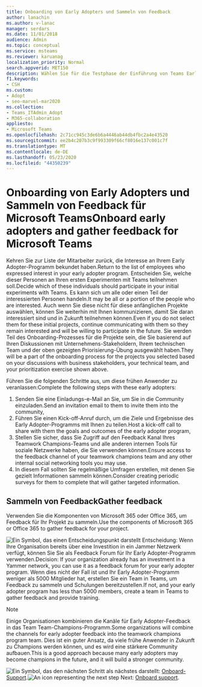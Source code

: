 ```yaml
---
title: Onboarding von Early Adopters und Sammeln von Feedback
author: lanachin
ms.author: v-lanac
manager: serdars
ms.date: 11/01/2018
audience: Admin
ms.topic: conceptual
ms.service: msteams
ms.reviewer: karuanag
localization_priority: Normal
search.appverid: MET150
description: Wählen Sie für die Testphase der Einführung von Teams Early Adopters aus, und sammeln Sie dann Feedback für Ihr Projekt.
f1.keywords:
- CSH
ms.custom:
- Adopt
- seo-marvel-mar2020
ms.collection:
- Teams_ITAdmin_Adopt
- M365-collaboration
appliesto:
- Microsoft Teams
ms.openlocfilehash: 2c71cc945c3de6b6a4446ab44db4fbc2a4e43520
ms.sourcegitcommit: ee2b4c207b3c9f993309f66cf8016e137c001c7f
ms.translationtype: MT
ms.contentlocale: de-DE
ms.lasthandoff: 05/23/2020
ms.locfileid: "44350239"
---
```

# <a name="onboard-early-adopters-and-gather-feedback-for-microsoft-teams"></a><span data-ttu-id="b0907-103">Onboarding von Early Adopters und Sammeln von Feedback für Microsoft Teams</span><span class="sxs-lookup"><span data-stu-id="b0907-103">Onboard early adopters and gather feedback for Microsoft Teams</span></span>

<span data-ttu-id="b0907-104">Kehren Sie zur Liste der Mitarbeiter zurück, die Interesse an Ihrem Early Adopter-Programm bekundet haben.</span><span class="sxs-lookup"><span data-stu-id="b0907-104">Return to the list of employees who expressed interest in your early adopter program.</span></span> <span data-ttu-id="b0907-105">Entscheiden Sie, welche dieser Personen an Ihren ersten Experimenten mit Teams teilnehmen soll.</span><span class="sxs-lookup"><span data-stu-id="b0907-105">Decide which of these individuals should participate in your initial experiments with Teams.</span></span> <span data-ttu-id="b0907-106">Es kann sich um alle oder einen Teil der interessierten Personen handeln.</span><span class="sxs-lookup"><span data-stu-id="b0907-106">It may be all or a portion of the people who are interested.</span></span> <span data-ttu-id="b0907-107">Auch wenn Sie diese nicht für diese anfänglichen Projekte auswählen, können Sie weiterhin mit Ihnen kommunizieren, damit Sie daran interessiert sind und in Zukunft teilnehmen können.</span><span class="sxs-lookup"><span data-stu-id="b0907-107">Even if you do not select them for these initial projects, continue communicating with them so they remain interested and will be willing to participate in the future.</span></span> <span data-ttu-id="b0907-108">Sie werden Teil des Onboarding-Prozesses für die Projekte sein, die Sie basierend auf Ihren Diskussionen mit Unternehmens-Stakeholdern, Ihrem technischen Team und der oben gezeigten Priorisierung-Übung ausgewählt haben.</span><span class="sxs-lookup"><span data-stu-id="b0907-108">They will be a part of the onboarding process for the projects you selected based on your discussions with business stakeholders, your technical team, and your prioritization exercise shown above.</span></span> 

<span data-ttu-id="b0907-109">Führen Sie die folgenden Schritte aus, um diese frühen Anwender zu veranlassen:</span><span class="sxs-lookup"><span data-stu-id="b0907-109">Complete the following steps with these early adopters:</span></span>

1. <span data-ttu-id="b0907-110">Senden Sie eine Einladungs-e-Mail an Sie, um Sie in die Community einzuladen.</span><span class="sxs-lookup"><span data-stu-id="b0907-110">Send an invitation email to them to invite them into the community,</span></span>
2. <span data-ttu-id="b0907-111">Führen Sie einen Kick-off-Anruf durch, um die Ziele und Ergebnisse des Early Adopter-Programms mit Ihnen zu teilen.</span><span class="sxs-lookup"><span data-stu-id="b0907-111">Host a kick-off call to share with them the goals and outcomes of the early adopter program,</span></span>
3. <span data-ttu-id="b0907-112">Stellen Sie sicher, dass Sie Zugriff auf den Feedback Kanal Ihres Teamwork Champions-Teams und alle anderen internen Tools für soziale Netzwerke haben, die Sie verwenden können.</span><span class="sxs-lookup"><span data-stu-id="b0907-112">Ensure access to the feedback channel of your teamwork champions team and any other internal social networking tools you may use.</span></span> 
4. <span data-ttu-id="b0907-113">In diesem Fall sollten Sie regelmäßige Umfragen erstellen, mit denen Sie gezielt Informationen sammeln können.</span><span class="sxs-lookup"><span data-stu-id="b0907-113">Consider creating periodic surveys for them to complete that will gather targeted information.</span></span>

## <a name="gather-feedback"></a><span data-ttu-id="b0907-114">Sammeln von Feedback</span><span class="sxs-lookup"><span data-stu-id="b0907-114">Gather feedback</span></span>

<span data-ttu-id="b0907-115">Verwenden Sie die Komponenten von Microsoft 365 oder Office 365, um Feedback für Ihr Projekt zu sammeln.</span><span class="sxs-lookup"><span data-stu-id="b0907-115">Use the components of Microsoft 365 or Office 365 to gather feedback for your project.</span></span>
  
![Ein Symbol, das einen Entscheidungspunkt darstellt](media/teams-adoption-decision-icon.png) <span data-ttu-id="b0907-117">Entscheidung: Wenn Ihre Organisation bereits über eine Investition in ein Jammer Netzwerk verfügt, können Sie Sie als Feedback Forum für Ihr Early Adopter-Programm verwenden.</span><span class="sxs-lookup"><span data-stu-id="b0907-117">Decision: If your organization already has an investment in a Yammer network, you can use it as a feedback forum for your early adopter program.</span></span> <span data-ttu-id="b0907-118">Wenn dies nicht der Fall ist und Ihr Early Adopter-Programm weniger als 5000 Mitglieder hat, erstellen Sie ein Team in Teams, um Feedback zu sammeln und Schulungen bereitzustellen.</span><span class="sxs-lookup"><span data-stu-id="b0907-118">If not, and your early adopter program has less than 5000 members, create a team in Teams to gather feedback and provide training.</span></span>
  
> [!Note]
> <span data-ttu-id="b0907-119">Einige Organisationen kombinieren die Kanäle für Early Adopter-Feedback in das Team Team-Champions-Programm.</span><span class="sxs-lookup"><span data-stu-id="b0907-119">Some organizations will combine the channels for early adopter feedback into the teamwork champions program team.</span></span> <span data-ttu-id="b0907-120">Dies ist ein guter Ansatz, da viele frühe Anwender in Zukunft zu Champions werden können, und es wird eine stärkere Community aufbauen.</span><span class="sxs-lookup"><span data-stu-id="b0907-120">This is a good approach because many early adopters may become champions in the future, and it will build a stronger community.</span></span> 


<span data-ttu-id="b0907-121">![Ein Symbol, das den nächsten Schritt ](media/teams-adoption-next-icon.png) als nächstes darstellt: [Onboard-Support](teams-adoption-onboard-support.md).</span><span class="sxs-lookup"><span data-stu-id="b0907-121">![An icon representing the next step](media/teams-adoption-next-icon.png) Next: [Onboard support](teams-adoption-onboard-support.md).</span></span>
